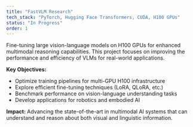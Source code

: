 ```yaml
---
title: "FastVLM Research"
tech_stack: "PyTorch, Hugging Face Transformers, CUDA, H100 GPUs"
status: "In Progress"
order: 1
---
```


Fine-tuning large vision-language models on H100 GPUs for enhanced multimodal reasoning capabilities. This project focuses on improving the performance and efficiency of VLMs for real-world applications.

**Key Objectives:**
- Optimize training pipelines for multi-GPU H100 infrastructure
- Explore efficient fine-tuning techniques (LoRA, QLoRA, etc.)
- Benchmark performance on vision-language understanding tasks
- Develop applications for robotics and embodied AI

**Impact:** Advancing the state-of-the-art in multimodal AI systems that can understand and reason about both visual and linguistic information.
